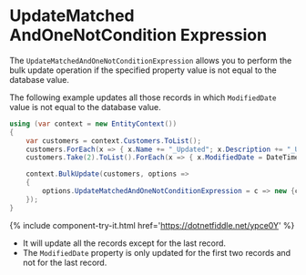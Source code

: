 # UpdateMatched AndOneNotCondition Expression

The `UpdateMatchedAndOneNotConditionExpression` allows you to perform the bulk update operation if the specified property value is not equal to the database value. 

The following example updates all those records in which `ModifiedDate` value is not equal to the database value.

```csharp
using (var context = new EntityContext())
{
    var customers = context.Customers.ToList();
    customers.ForEach(x => { x.Name += "_Updated"; x.Description += "_Updated"; x.IsActive = false; });
    customers.Take(2).ToList().ForEach(x => { x.ModifiedDate = DateTime.Now; });

    context.BulkUpdate(customers, options => 
    {
        options.UpdateMatchedAndOneNotConditionExpression = c => new {c.CustomerID, c.ModifiedDate };
    });
}
```

{% include component-try-it.html href='https://dotnetfiddle.net/ypce0Y' %}

 - It will update all the records except for the last record.
 - The `ModifiedDate` property is only updated for the first two records and not for the last record.
